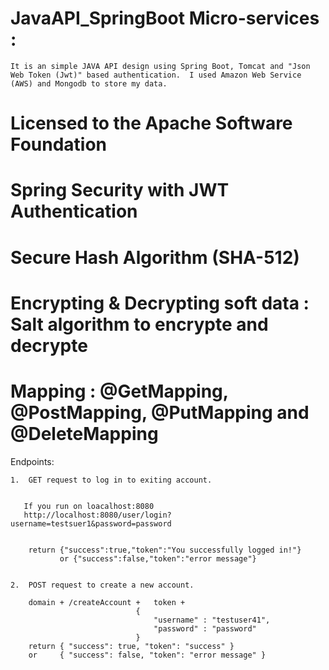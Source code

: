 # JavaAPI_SpringBoot Micro-services :
	It is an simple JAVA API design using Spring Boot, Tomcat and "Json Web Token (Jwt)" based authentication.  I used Amazon Web Service (AWS) and Mongodb to store my data. 
# Licensed to the Apache Software Foundation
# Spring Security with JWT Authentication
# Secure Hash Algorithm (SHA-512)
# Encrypting & Decrypting soft data : Salt algorithm to encrypte and decrypte
# Mapping : @GetMapping, @PostMapping, @PutMapping and @DeleteMapping




Endpoints:

	1.  GET request to log in to exiting account.
			   
		
	   If you run on loacalhost:8080
	   http://localhost:8080/user/login?username=testsuer1&password=password
	 
		
		return {"success":true,"token":"You successfully logged in!"}
			   or {"success":false,"token":"error message"}
	
	
	2.  POST request to create a new account.
		
		domain + /createAccount + 	token + 
								{
									"username" : "testuser41",
									"password" : "password"
								}
		return { "success": true, "token": "success" }
		or     { "success": false, "token": "error message" }
		
